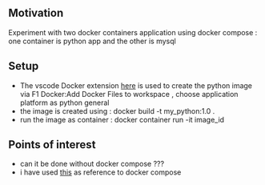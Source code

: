 <h2>Motivation</h2>
Experiment with two docker containers application using docker compose : one container is python app and the other is mysql


<h2>Setup</h2>
<ul>
<li>The vscode Docker extension <a href='https://marketplace.visualstudio.com/items?itemName=ms-azuretools.vscode-docker'>here</a> is used to create the python image via F1 Docker:Add Docker Files to workspace , choose application platform as python general</li>
<li>the image is created using : docker build -t my_python:1.0 .</li>
<li>run the image as container : docker container run -it image_id
</ul>


<h2>Points of interest</h2>
<ul>
    <li>can it be done without docker compose ???</li>
    <li>i have used <a href='https://www.youtube.com/watch?v=hP77Rua1E0c'>this</a> as reference to docker compose</li>
</ul>


